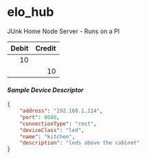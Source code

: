 
# elo_hub

JUnk
Home Node Server - Runs on a PI



|Debit|Credit|
|----------------:|-----------------:|
|10||
||10|

#### *Sample Device Descriptor*
```json
{
    "address": "192.168.1.114",
    "port": 8088,
    "connectionType": "rest",
    "deviceClass": "led",
    "name": "kitchen",
    "description": "leds above the cabinet"
}
```